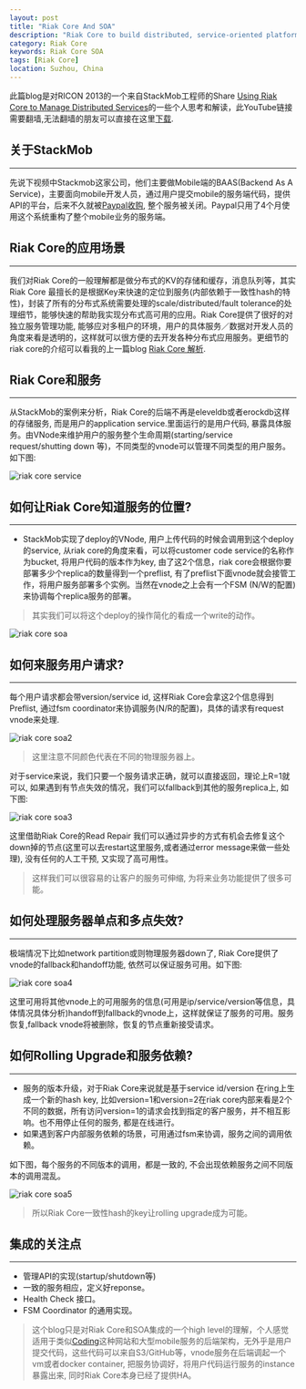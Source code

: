```yaml
---
layout: post
title: "Riak Core And SOA"
description: "Riak Core to build distributed, service-oriented platforms"
category: Riak Core 
keywords: Riak Core SOA
tags: [Riak Core]
location: Suzhou, China
---
```


此篇blog是对RICON 2013的一个来自StackMob工程师的Share [Using Riak Core to Manage Distributed Services](https://www.youtube.com/watch?v=d1mQdfNK9l4)的一些个人思考和解读，此YouTube链接需要翻墙,无法翻墙的朋友可以直接在这里[下载](http://pan.baidu.com/s/1eS59LDo). 

## 关于StackMob
---

先说下视频中Stackmob这家公司，他们主要做Mobile端的BAAS(Backend As A Service)，主要面向mobile开发人员，通过用户提交mobile的服务端代码，提供API的平台，后来不久就被[Paypal收购](http://techcrunch.com/2013/12/17/someone-is-buying-stackmob-for-christmas/), 整个服务被关闭。Paypal只用了4个月使用这个系统重构了整个mobile业务的服务端。

## Riak Core的应用场景
---

我们对Riak Core的一般理解都是做分布式的KV的存储和缓存，消息队列等，其实Riak Core 最擅长的是根据Key来快速的定位到服务(内部依赖于一致性hash的特性)，封装了所有的分布式系统需要处理的scale/distributed/fault tolerance的处理细节，能够快速的帮助我实现分布式高可用的应用。Riak Core提供了很好的对独立服务管理功能, 能够应对多租户的环境，用户的具体服务／数据对开发人员的角度来看是透明的，这样就可以很方便的去开发各种分布式应用服务。更细节的riak core的介绍可以看我的上一篇blog [Riak Core 解析](https://timtang.me/blog/2016/05/18/Riak-Core-Deepin).


## Riak Core和服务
---

从StackMob的案例来分析，Riak Core的后端不再是eleveldb或者erockdb这样的存储服务, 而是用户的application service.里面运行的是用户代码, 暴露具体服务。由VNode来维护用户的服务整个生命周期(starting/service request/shutting down 等)，不同类型的vnode可以管理不同类型的用户服务。如下图:

![riak core service](/images/post/mt-1.png)

## 如何让Riak Core知道服务的位置?
---

- StackMob实现了deploy的VNode, 用户上传代码的时候会调用到这个deploy的service, 从riak core的角度来看，可以将customer code service的名称作为bucket, 将用户代码的版本作为key, 由了这2个信息，riak core会根据你要部署多少个replica的数量得到一个preflist, 有了preflist下面vnode就会接管工作，将用户服务部署多个实例。当然在vnode之上会有一个FSM (N/W的配置)来协调每个replica服务的部署。

> 其实我们可以将这个deploy的操作简化的看成一个write的动作。

![riak core soa](/images/post/mt-2.png)

## 如何来服务用户请求?
---

每个用户请求都会带version/service id, 这样Riak Core会拿这2个信息得到Preflist, 通过fsm coordinator来协调服务(N/R的配置)，具体的请求有request vnode来处理.

![riak core soa2](/images/post/mt-3.png)

> 这里注意不同颜色代表在不同的物理服务器上。

对于service来说，我们只要一个服务请求正确，就可以直接返回，理论上R=1就可以, 如果遇到有节点失效的情况，我们可以fallback到其他的服务replica上, 如下图:

![riak core soa3](/images/post/mt-4.png)

这里借助Riak Core的Read Repair 我们可以通过异步的方式有机会去修复这个down掉的节点(这里可以去restart这里服务,或者通过error message来做一些处理), 没有任何的人工干预, 又实现了高可用性。

> 这样我们可以很容易的让客户的服务可伸缩, 为将来业务功能提供了很多可能。

## 如何处理服务器单点和多点失效?
---

极端情况下比如network partition或则物理服务器down了, Riak Core提供了vnode的fallback和handoff功能, 依然可以保证服务可用。如下图:

![riak core soa4](/images/post/mt-5.png)

这里可用将其他vnode上的可用服务的信息(可用是ip/service/version等信息，具体情况具体分析)handoff到fallback的vnode上，这样就保证了服务的可用。服务恢复,fallback vnode将被删除，恢复的节点重新接受请求。

## 如何Rolling Upgrade和服务依赖?
---

- 服务的版本升级，对于Riak Core来说就是基于service id/version 在ring上生成一个新的hash key, 比如version=1和version=2在riak core内部来看是2个不同的数据，所有访问version=1的请求会找到指定的客户服务，并不相互影响。也不用停止任何的服务, 都是在线进行。
- 如果遇到客户内部服务依赖的场景，可用通过fsm来协调，服务之间的调用依赖。

如下图，每个服务的不同版本的调用，都是一致的, 不会出现依赖服务之间不同版本的调用混乱。

![riak core soa5](/images/post/mt-6.png)

> 所以Riak Core一致性hash的key让rolling upgrade成为可能。

## 集成的关注点
---

- 管理API的实现(startup/shutdown等)
- 一致的服务相应，定义好reponse。
- Health Check 接口。
- FSM Coordinator 的通用实现。

> 这个blog只是对Riak Core和SOA集成的一个high level的理解，个人感觉适用于类似[Coding](https://coding.net/)这种网站和大型mobile服务的后端架构，无外乎是用户提交代码，这些代码可以来自S3/GitHub等，vnode服务在后端调起一个vm或者docker container, 把服务协调好，将用户代码运行服务的instance暴露出来, 同时Riak Core本身已经了提供HA。
